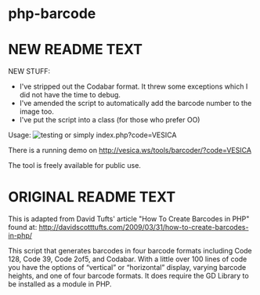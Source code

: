 php-barcode
===========


NEW README TEXT
==========
NEW STUFF:
  * I've stripped out the Codabar format. It threw some exceptions which I did not have the time to debug.
  * I've amended the script to automatically add the barcode number to the image too.
  * I've put the script into a class (for those who prefer OO)

Usage: <img src="/index.php?code=VESICA" alt="testing" /> or simply index.php?code=VESICA

There is a running demo on http://vesica.ws/tools/barcoder/?code=VESICA

The tool is freely available for public use.

ORIGINAL README TEXT
========== 

This is adapted from David Tufts' article "How To Create Barcodes in PHP" found at: 
http://davidscotttufts.com/2009/03/31/how-to-create-barcodes-in-php/

This script that generates barcodes in four barcode formats including
Code 128, Code 39, Code 2of5, and Codabar. With a little over 100 lines
of code you have the options of “vertical” or “horizontal” display,
varying barcode heights, and one of four barcode formats. It does require
the GD Library to be installed as a module in PHP.
